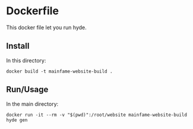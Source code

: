 # Dockerfile

This docker file let you run hyde.

## Install

In this directory:
```
docker build -t mainfame-website-build .
```

## Run/Usage

In the main directory:
```
docker run -it --rm -v "$(pwd)":/root/website mainfame-website-build hyde gen
```
